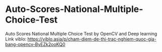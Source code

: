 # Auto-Scores-National-Multiple-Choice-Test
Auto Scores National Multiple Choice Test by OpenCV and Deep learning<br>
Link viblo: https://viblo.asia/p/cham-diem-de-thi-trac-nghiem-quoc-gia-bang-opencv-ByEZk2ooKQ0
